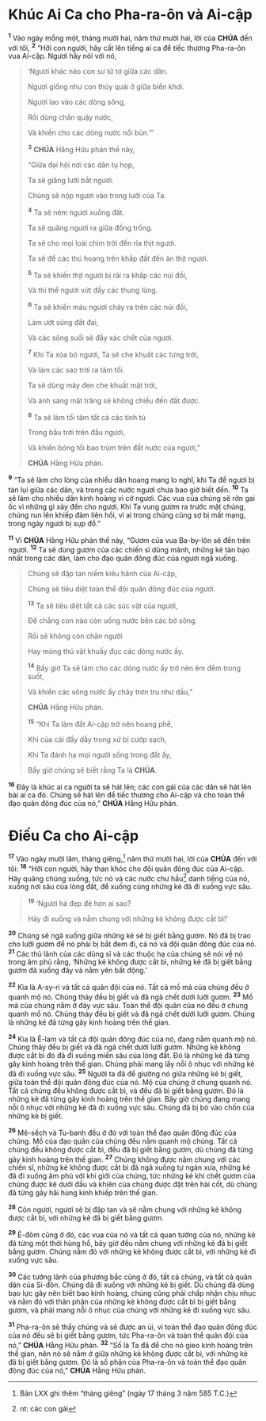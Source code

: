 # Khúc Ai Ca cho Pha-ra-ôn và Ai-cập
<sup><b>1</b></sup> Vào ngày mồng một, tháng mười hai, năm thứ mười hai, lời của **CHÚA** đến với tôi, <sup><b>2</b></sup> “Hỡi con người, hãy cất lên tiếng ai ca để tiếc thương Pha-ra-ôn vua Ai-cập. Ngươi hãy nói với nó,

> ‘Ngươi khác nào con sư tử tơ giữa các dân.
>
> Ngươi giống như con thủy quái ở giữa biển khơi.
>
> Ngươi lao vào các dòng sông,
>
> Rồi dùng chân quậy nước,
>
> Và khiến cho các dòng nước nổi bùn.’”
>
> <sup><b>3</b></sup> **CHÚA** Hằng Hữu phán thế này,
>
> “Giữa đại hội nơi các dân tụ họp,
>
> Ta sẽ giăng lưới bắt ngươi.
>
> Chúng sẽ nộp ngươi vào trong lưới của Ta.
>
> <sup><b>4</b></sup> Ta sẽ ném ngươi xuống đất.
>
> Ta sẽ quăng ngươi ra giữa đồng trống.
>
> Ta sẽ cho mọi loài chim trời đến rỉa thịt ngươi.
>
> Ta sẽ để các thú hoang trên khắp đất đến ăn thịt ngươi.
>
> <sup><b>5</b></sup> Ta sẽ khiến thịt ngươi bị rải ra khắp các núi đồi,
>
> Và thi thể ngươi vứt đầy các thung lũng.
>
> <sup><b>6</b></sup> Ta sẽ khiến máu ngươi chảy ra trên các núi đồi,
>
> Làm ướt sũng đất đai,
>
> Và các sông suối sẽ đầy xác chết của ngươi.
>
> <sup><b>7</b></sup> Khi Ta xóa bỏ ngươi, Ta sẽ che khuất các từng trời,
>
> Và làm các sao trời ra tăm tối.
>
> Ta sẽ dùng mây đen che khuất mặt trời,
>
> Và ánh sáng mặt trăng sẽ không chiếu đến đất được.
>
> <sup><b>8</b></sup> Ta sẽ làm tối tăm tất cả các tinh tú
>
> Trong bầu trời trên đầu ngươi,
>
> Và khiến bóng tối bao trùm trên đất nước của ngươi,”
>
> **CHÚA** Hằng Hữu phán.

<sup><b>9</b></sup> “Ta sẽ làm cho lòng của nhiều dân hoang mang lo nghĩ, khi Ta để ngươi bị tàn lụi giữa các dân, và trong các nước ngươi chưa bao giờ biết đến. <sup><b>10</b></sup> Ta sẽ làm cho nhiều dân kinh hoàng vì cớ ngươi. Các vua của chúng sẽ rởn gai ốc vì những gì xảy đến cho ngươi. Khi Ta vung gươm ra trước mặt chúng, chúng run lên khiếp đảm liên hồi, vì ai trong chúng cũng sợ bị mất mạng, trong ngày ngươi bị sụp đổ.”

<sup><b>11</b></sup> Vì **CHÚA** Hằng Hữu phán thế này, “Gươm của vua Ba-by-lôn sẽ đến trên ngươi. <sup><b>12</b></sup> Ta sẽ dùng gươm của các chiến sĩ dũng mãnh, những kẻ tàn bạo nhất trong các dân, làm cho đạo quân đông đúc của ngươi ngã xuống.

> Chúng sẽ đập tan niềm kiêu hãnh của Ai-cập,
>
> Chúng sẽ tiêu diệt toàn thể đội quân đông đúc của ngươi.
>
> <sup><b>13</b></sup> Ta sẽ tiêu diệt tất cả các súc vật của ngươi,
>
> Để chẳng con nào còn uống nước bên các bờ sông.
>
> Rồi sẽ không còn chân người
>
> Hay móng thú vật khuấy đục các dòng nước ấy.
>
> <sup><b>14</b></sup> Bấy giờ Ta sẽ làm cho các dòng nước ấy trở nên êm đềm trong suốt,
>
> Và khiến các sông nước ấy chảy trơn tru như dầu,”
>
> **CHÚA** Hằng Hữu phán.
>
> <sup><b>15</b></sup> “Khi Ta làm đất Ai-cập trở nên hoang phế,
>
> Khi của cải đầy dẫy trong xứ bị cướp sạch,
>
> Khi Ta đánh hạ mọi người sống trong đất ấy,
>
> Bấy giờ chúng sẽ biết rằng Ta là **CHÚA**.

<sup><b>16</b></sup> Đây là khúc ai ca người ta sẽ hát lên; các con gái của các dân sẽ hát lên bài ai ca đó. Chúng sẽ hát lên để tiếc thương cho Ai-cập và cho toàn thể đạo quân đông đúc của nó,” **CHÚA** Hằng Hữu phán.

# Điếu Ca cho Ai-cập
<sup><b>17</b></sup> Vào ngày mười lăm, tháng giêng,[^1-2c0445b8-63dc-4eda-9da5-e8c7d9e9aaa8] năm thứ mười hai, lời của **CHÚA** đến với tôi: <sup><b>18</b></sup> “Hỡi con người, hãy than khóc cho đội quân đông đúc của Ai-cập. Hãy quăng chúng xuống, tức nó và các nước chư hầu[^2-2c0445b8-63dc-4eda-9da5-e8c7d9e9aaa8] danh tiếng của nó, xuống nơi sâu của lòng đất, để xuống cùng những kẻ đã đi xuống vực sâu.

> <sup><b>19</b></sup> ‘Ngươi há đẹp đẽ hơn ai sao?
>
> Hãy đi xuống và nằm chung với những kẻ không được cắt bì!’

<sup><b>20</b></sup> Chúng sẽ ngã xuống giữa những kẻ sẽ bị giết bằng gươm. Nó đã bị trao cho lưỡi gươm để nó phải bị bắt đem đi, cả nó và đội quân đông đúc của nó. <sup><b>21</b></sup> Các thủ lãnh của các dũng sĩ và các thuộc hạ của chúng sẽ nói về nó trong âm phủ rằng, ‘Những kẻ không được cắt bì, những kẻ đã bị giết bằng gươm đã xuống đây và nằm yên bất động.’

<sup><b>22</b></sup> Kìa là A-sy-ri và tất cả quân đội của nó. Tất cả mồ mả của chúng đều ở quanh mộ nó. Chúng thảy đều bị giết và đã ngã chết dưới lưỡi gươm. <sup><b>23</b></sup> Mồ mả của chúng nằm ở đáy vực sâu. Toàn thể đội quân của nó đều ở chung quanh mồ nó. Chúng thảy đều bị giết và đã ngã chết dưới lưỡi gươm. Chúng là những kẻ đã từng gây kinh hoàng trên thế gian.

<sup><b>24</b></sup> Kìa là Ê-lam và tất cả đội quân đông đúc của nó, đang nằm quanh mộ nó. Chúng thảy đều bị giết và đã ngã chết dưới lưỡi gươm. Những kẻ không được cắt bì đó đã đi xuống miền sâu của lòng đất. Đó là những kẻ đã từng gây kinh hoàng trên thế gian. Chúng phải mang lấy nỗi ô nhục với những kẻ đã đi xuống vực sâu. <sup><b>25</b></sup> Người ta đã để giường nó giữa những kẻ bị giết, giữa toàn thể đội quân đông đúc của nó. Mộ của chúng ở chung quanh nó. Tất cả chúng đều không được cắt bì, và đều đã bị giết bằng gươm. Đó là những kẻ đã từng gây kinh hoàng trên thế gian. Bây giờ chúng đang mang nỗi ô nhục với những kẻ đã đi xuống vực sâu. Chúng đã bị bỏ vào chốn của những kẻ bị giết.

<sup><b>26</b></sup> Mê-sếch và Tu-banh đều ở đó với toàn thể đạo quân đông đúc của chúng. Mồ của đạo quân của chúng đều nằm quanh mộ chúng. Tất cả chúng đều không được cắt bì, đều đã bị giết bằng gươm, dù chúng đã từng gây kinh hoàng trên thế gian. <sup><b>27</b></sup> Chúng không được nằm chung với các chiến sĩ, những kẻ không được cắt bì đã ngã xuống tự ngàn xưa, những kẻ đã đi xuống âm phủ với khí giới của chúng, tức những kẻ khi chết gươm của chúng được kê dưới đầu và khiên của chúng được đặt trên hài cốt, dù chúng đã từng gây hãi hùng kinh khiếp trên thế gian.

<sup><b>28</b></sup> Còn ngươi, ngươi sẽ bị đập tan và sẽ nằm chung với những kẻ không được cắt bì, với những kẻ đã bị giết bằng gươm.

<sup><b>29</b></sup> Ê-đôm cũng ở đó, các vua của nó và tất cả quan tướng của nó, những kẻ đã từng một thời hùng hổ, bây giờ đều nằm chung với những kẻ đã bị giết bằng gươm. Chúng nằm đó với những kẻ không được cắt bì, với những kẻ đi xuống vực sâu.

<sup><b>30</b></sup> Các tướng lãnh của phương bắc cũng ở đó, tất cả chúng, và tất cả quân dân của Si-đôn. Chúng đã đi xuống với những kẻ bị giết. Dù chúng đã dùng bạo lực gây nên biết bao kinh hoàng, chúng cũng phải chấp nhận chịu nhục và nằm đó với thân phận của những kẻ không được cắt bì bị giết bằng gươm, và phải mang nỗi ô nhục của chúng với những kẻ đi xuống vực sâu.

<sup><b>31</b></sup> Pha-ra-ôn sẽ thấy chúng và sẽ được an ủi, vì toàn thể đạo quân đông đúc của nó đều sẽ bị giết bằng gươm, tức Pha-ra-ôn và toàn thể quân đội của nó,” **CHÚA** Hằng Hữu phán. <sup><b>32</b></sup> “Số là Ta đã để cho nó gieo kinh hoàng trên thế gian, nên nó sẽ nằm ở giữa những kẻ không được cắt bì, với những kẻ đã bị giết bằng gươm. Đó là số phận của Pha-ra-ôn và toàn thể đạo quân đông đúc của nó,” **CHÚA** Hằng Hữu phán.

[^1-2c0445b8-63dc-4eda-9da5-e8c7d9e9aaa8]: Bản LXX ghi thêm “tháng giêng” (ngày 17 tháng 3 năm 585 T.C.)
[^2-2c0445b8-63dc-4eda-9da5-e8c7d9e9aaa8]: nt: các con gái
